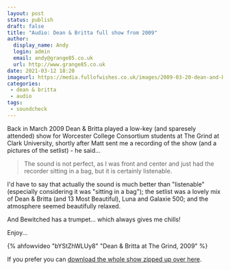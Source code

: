 ```yaml
---
layout: post
status: publish 
draft: false
title: "Audio: Dean & Britta full show from 2009"
author:
  display_name: Andy
  login: admin
  email: andy@grange85.co.uk
  url: http://www.grange85.co.uk
date: 2021-03-12 18:20
imageurl: https://media.fullofwishes.co.uk/images/2009-03-20-dean-and-britta-video-cover.png
categories:
 - dean & britta
 - audio
tags:
 - soundcheck
---
```


Back in March 2009 Dean & Britta played a low-key (and sparesely attended) show for Worcester College Consortium students at The Grind at Clark University, shortly after Matt sent me a recording of the show (and a pictures of the setlist) - he said...

> The sound is not perfect, as I was front and center and just had the recorder sitting in a bag, but it is certainly listenable.

I'd have to say that actually the sound is much better than "listenable" (especially considering it was "sitting in a bag"); the setlist was a lovely mix of Dean & Britta (and 13 Most Beautiful), Luna and Galaxie 500; and the atmosphere seemed beautifully relaxed. 

And Bewitched has a trumpet... which always gives me chills!

Enjoy...

{% ahfowvideo "bYStZhWLUy8" "Dean & Britta at The Grind, 2009" %}

If you prefer you can [download the whole show zipped up over here](/database/dean-and-britta/shows/2009/2009-03-20-dean-britta-the-grind-clark-university-worcester-ma-usa/).
